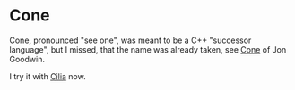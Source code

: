 # Cone
Cone, pronounced "see one", was meant to be a C++ "successor language", but I missed, that the name was already taken,
see [Cone](https://cone.jondgoodwin.com/) of Jon Goodwin.

I try it with [Cilia](cilialang) now.
